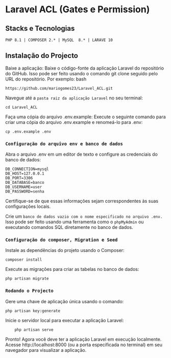 # Laravel ACL (Gates e Permission)
## Stacks e Tecnologias
 `PHP 8.1 | COMPOSER 2.* | MySQL  8.* | LARAVE 10 `
 
## Instalação do Projecto 

Baixe a aplicação: Baixe o código-fonte da aplicação Laravel do repositório do GitHub. Isso pode ser feito usando o comando git clone seguido pelo URL do repositório. Por exemplo:
bash

    https://github.com/mariogomes23/Laravel_ACL.git

Navegue até a `pasta raiz da aplicação Laravel` no seu terminal:

    cd Laravel_ACL
Faça uma cópia do arquivo .env.example: Execute o seguinte comando para criar uma cópia do arquivo .env.example e renomeá-lo para .env:

    cp .env.example .env

### `Configuração do arquivo env e banco de dados`

Abra o arquivo .env em um editor de texto e configure as credenciais do banco de dados:

    DB_CONNECTION=mysql
    DB_HOST=127.0.0.1
    DB_PORT=3306
    DB_DATABASE=banco
    DB_USERNAME=user
    DB_PASSWORD=senha

Certifique-se de que essas informações sejam correspondentes às suas configurações locais.

 Crie um `banco de dados vazio com o nome especificado no arquivo .env.` Isso pode ser feito usando uma ferramenta como o `phpMyAdmin` ou executando comandos SQL diretamente no banco de dados.

### `Configuração do composer, Migration e Seed`

Instale as dependências do projeto usando o Composer:

    composer install

Execute as migrações para criar as tabelas no banco de dados:

    php artisan migrate



### `Rodando o Projecto`
Gere uma chave de aplicação única usando o comando:

    php artisan key:generate

Inicie o servidor local para executar a aplicação Laravel:

        php artisan serve

Pronto! Agora você deve ter a aplicação Laravel em execução localmente. 
    Acesse http://localhost:8000 (ou a porta especificada no terminal) em seu navegador para visualizar a aplicação.
